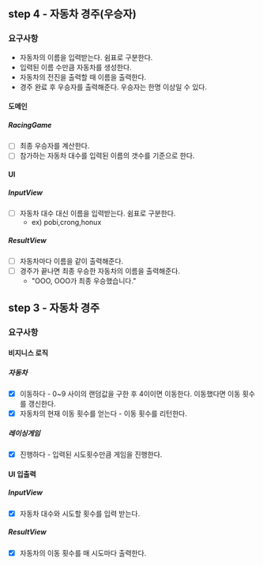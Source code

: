 ## step 4 - 자동차 경주(우승자)

### 요구사항

- 자동차의 이름을 입력받는다. 쉼표로 구분한다.
- 입력된 이름 수만큼 자동차를 생성한다.
- 자동차의 전진을 출력할 때 이름을 출력한다.
- 경주 완료 후 우승자를 출력해준다. 우승자는 한명 이상일 수 있다.

#### 도메인

##### RacingGame

- [ ] 최종 우승자를 계산한다.
- [ ] 참가하는 자동차 대수를 입력된 이름의 갯수를 기준으로 한다.
 
#### UI

##### InputView

- [ ] 자동차 대수 대신 이름을 입력받는다. 쉼표로 구분한다.
    - ex) pobi,crong,honux

##### ResultView

- [ ] 자동차마다 이름을 같이 출력해준다.
- [ ] 경주가 끝나면 최종 우승한 자동차의 이름을 출력해준다.
    - "OOO, OOO가 최종 우승했습니다."

## step 3 - 자동차 경주

### 요구사항

#### 비지니스 로직

##### 자동차 

- [x] 이동하다 - 0~9 사이의 랜덤값을 구한 후 4이이면 이동한다. 이동했다면 이동 횟수를 갱신한다.
- [x] 자동차의 현재 이동 횟수를 얻는다 - 이동 횟수를 리턴한다.

##### 레이싱게임

- [x] 진행하다 - 입력된 시도횟수만큼 게임을 진행한다.

#### UI 입출력

##### InputView

- [x] 자동차 대수와 시도할 횟수를 입력 받는다.

##### ResultView

- [x] 자동차의 이동 횟수를 매 시도마다 출력한다.
